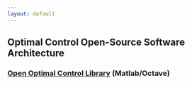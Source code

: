 ```yaml
---
layout: default
---
```


## Optimal Control Open-Source Software Architecture

### [Open Optimal Control Library](https://openocl.org) (Matlab/Octave)
